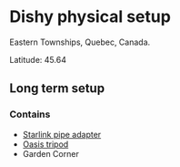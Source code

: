 # Dishy physical setup

Eastern Townships, Quebec, Canada.

Latitude: 45.64

## Long term setup

### Contains
- [Starlink pipe adapter](https://shop.starlink.com/products/ca-consumer-mount-pipeadapter-grey)
- [Oasis tripod](http://www.satelliteoasis.com/2-in-od-satellite-dish-tripod-for-directv-slimline-hd-dish/)
- Garden Corner